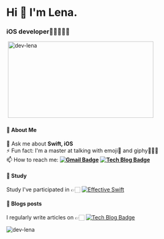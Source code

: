 <h1 align="left">Hi 👋 I'm Lena.</h1>
<h3 align="left">iOS developer🌱📱👩🏻‍💻</h3>
 
<p>&nbsp;<img src="https://github-readme-stats.vercel.app/api?username=dev-lena&show_icons=true&locale=en" width="380" height="200" alt="dev-lena" /></p>

#### 🌱 About Me 

💬 Ask me about **Swift, iOS**<br>⚡ Fun fact: I'm a master at talking with emoji🥺 and giphy✌🏻✨<br>
📫 How to reach me:  **[![Gmail Badge](https://img.shields.io/badge/Gmail-d14836?style=flat-square&logo=Gmail&logoColor=white&link=mailto:keunnalee@gmail.com)](mailto:keunnalee@gmail.com)** **[![Tech Blog Badge](http://img.shields.io/badge/-Tech%20blog-black?style=flat-square&logo=blogger&logoColor=white&link=https://lena-chamna.netlify.app/)](https://lena-chamna.netlify.app/)**

#### 📄 Study 
Study I've participated in 👉🏻 [![Effective Swift](http://img.shields.io/badge/Study-Effective%20Swift-710193?style=flat-square&logo=github&logoColor=white&link=https://github.com/TheSwiftists/effective-swift)](https://github.com/TheSwiftists/effective-swift)


#### 📝 Blogs posts
I regularly write articles on 👉🏻 [![Tech Blog Badge](http://img.shields.io/badge/-Tech%20blog-black?style=flat-square&logo=blogger&logoColor=white&link=https://lena-chamna.netlify.app/)](https://lena-chamna.netlify.app/)

<p align="left"> <img src="https://komarev.com/ghpvc/?username=dev-lena&label=Profile%20views&color=0e75b6&style=flat" alt="dev-lena" /> </p>
<br>
